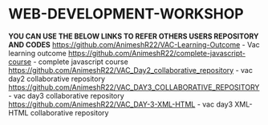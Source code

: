 # WEB-DEVELOPMENT-WORKSHOP
**YOU CAN USE THE BELOW LINKS TO REFER OTHERS USERS REPOSITORY AND CODES**
https://github.com/AnimeshR22/VAC-Learning-Outcome - Vac learning outcome
https://github.com/AnimeshR22/complete-javascript-course - complete javascript course
https://github.com/AnimeshR22/VAC_Day2_collaborative_repository - vac day2 collaborative repository
https://github.com/AnimeshR22/VAC_DAY3_COLLABORATIVE_REPOSITORY - vac day3 collaborative repository
https://github.com/AnimeshR22/VAC_DAY-3-XML-HTML - vac day3 XML-HTML collaborative repository
